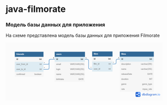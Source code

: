 # java-filmorate
### Модель базы данных для приложения  

На схеме представлена модель базы данных для приложения Filmorate

![Data base scheme](./FilmorateDataBaseModel.png)